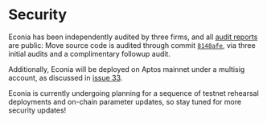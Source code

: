 # Security

Econia has been independently audited by three firms, and all [audit reports] are public:
Move source code is audited through commit [`8148afe`], via three initial audits and a complimentary followup audit.

Additionally, Econia will be deployed on Aptos mainnet under a multisig account, as discussed in [issue 33].

Econia is currently undergoing planning for a sequence of testnet rehearsal deployments and on-chain parameter updates, so stay tuned for more security updates!

[audit reports]: https://econia-labs.notion.site/Econia-Audit-Reports-27634e9c7d1249228e2cbc3e705a59c9
[issue 33]: https://github.com/econia-labs/econia/issues/33
[`8148afe`]: https://github.com/econia-labs/econia/commit/8148afe8c2fe4a298ef6fa2990d10b813ff0cd54
